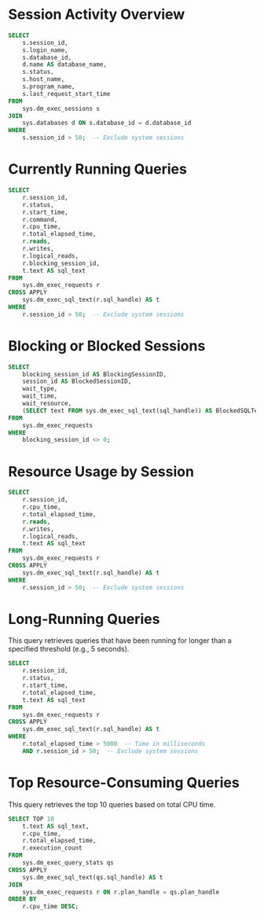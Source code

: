 # Session Activity Overview

```sql
SELECT 
    s.session_id,
    s.login_name,
    s.database_id,
    d.name AS database_name,
    s.status,
    s.host_name,
    s.program_name,
    s.last_request_start_time
FROM 
    sys.dm_exec_sessions s
JOIN 
    sys.databases d ON s.database_id = d.database_id
WHERE 
    s.session_id > 50;  -- Exclude system sessions
```

# Currently Running Queries

```sql
SELECT 
    r.session_id,
    r.status,
    r.start_time,
    r.command,
    r.cpu_time,
    r.total_elapsed_time,
    r.reads,
    r.writes,
    r.logical_reads,
    r.blocking_session_id,
    t.text AS sql_text
FROM 
    sys.dm_exec_requests r
CROSS APPLY 
    sys.dm_exec_sql_text(r.sql_handle) AS t
WHERE 
    r.session_id > 50;  -- Exclude system sessions
```

# Blocking or Blocked Sessions

```sql
SELECT 
    blocking_session_id AS BlockingSessionID,
    session_id AS BlockedSessionID,
    wait_type,
    wait_time,
    wait_resource,
    (SELECT text FROM sys.dm_exec_sql_text(sql_handle)) AS BlockedSQLText
FROM 
    sys.dm_exec_requests
WHERE 
    blocking_session_id <> 0;
```

# Resource Usage by Session

```sql
SELECT 
    r.session_id,
    r.cpu_time,
    r.total_elapsed_time,
    r.reads,
    r.writes,
    r.logical_reads,
    t.text AS sql_text
FROM 
    sys.dm_exec_requests r
CROSS APPLY 
    sys.dm_exec_sql_text(r.sql_handle) AS t
WHERE 
    r.session_id > 50;  -- Exclude system sessions
```

# Long-Running Queries

This query retrieves queries that have been running for longer than a specified threshold (e.g., 5 seconds).

```sql
SELECT 
    r.session_id,
    r.status,
    r.start_time,
    r.total_elapsed_time,
    t.text AS sql_text
FROM 
    sys.dm_exec_requests r
CROSS APPLY 
    sys.dm_exec_sql_text(r.sql_handle) AS t
WHERE 
    r.total_elapsed_time > 5000  -- Time in milliseconds
    AND r.session_id > 50;  -- Exclude system sessions
```

# Top Resource-Consuming Queries

This query retrieves the top 10 queries based on total CPU time.

```sql
SELECT TOP 10
    t.text AS sql_text,
    r.cpu_time,
    r.total_elapsed_time,
    r.execution_count
FROM 
    sys.dm_exec_query_stats qs
CROSS APPLY 
    sys.dm_exec_sql_text(qs.sql_handle) AS t
JOIN 
    sys.dm_exec_requests r ON r.plan_handle = qs.plan_handle
ORDER BY 
    r.cpu_time DESC;
```

